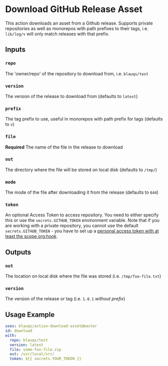 # Download GitHub Release Asset

This action downloads an asset from a Github release. Supports private repositories as well as monorepos with path prefixes to their tags, i.e. `lib/log/v` will only match releases with that prefix.

## Inputs

### `repo`

The 'owner/repo' of the repository to download from, i.e. `blauqs/test`

### `version`

The version of the release to download from (defaults to `latest`)

### `prefix`

The tag prefix to use, useful in monorepos with path prefix for tags (defaults to `v`)

### `file`

**Required** The name of the file in the release to download

### `out`

The directory where the file will be stored on local disk (defaults to `/tmp/`)

### `mode`

The mode of the file after downloading it from the release (defaults to `644`)

### `token`
An optional Access Token to access repository. You need to either specify this or use the ``secrets.GITHUB_TOKEN`` environment variable. Note that if you are working with a private repository, you cannot use the default ``secrets.GITHUB_TOKEN`` - you have to set up a [personal access token with at least the scope org:hook](https://github.com/dsaltares/fetch-gh-release-asset/issues/10#issuecomment-668665447).

## Outputs

### `out`

The location on local disk where the file was stored (i.e. `/tmp/foo-file.txt`)

### `version`

The version of the release or tag (i.e. `1.0.1` *without prefix*)

## Usage Example

```yaml
uses: blauqs/action-download-asset@master
id: download
with:
  repo: blauqs/test
  version: latest
  file: some-foo-file.zip
  out: /usr/local/src/
  token: ${{ secrets.YOUR_TOKEN }}
```
